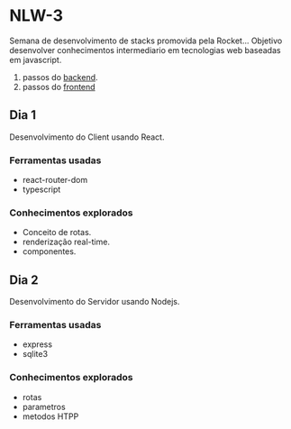 # NLW-3
Semana de desenvolvimento de stacks promovida pela Rocket...
Objetivo desenvolver conhecimentos intermediario em tecnologias web baseadas em javascript.
1. passos do [backend](./backend/docs/jornada.md).
2. passos do [frontend](./web_app/docs/jornada.md)
## Dia 1
Desenvolvimento do Client usando React. 
### Ferramentas usadas
- react-router-dom
- typescript
### Conhecimentos explorados
- Conceito de rotas.
- renderização real-time.
- componentes.

## Dia 2
Desenvolvimento do Servidor usando Nodejs.

### Ferramentas usadas
- express
- sqlite3
### Conhecimentos explorados
 - rotas
 - parametros
 - metodos HTPP